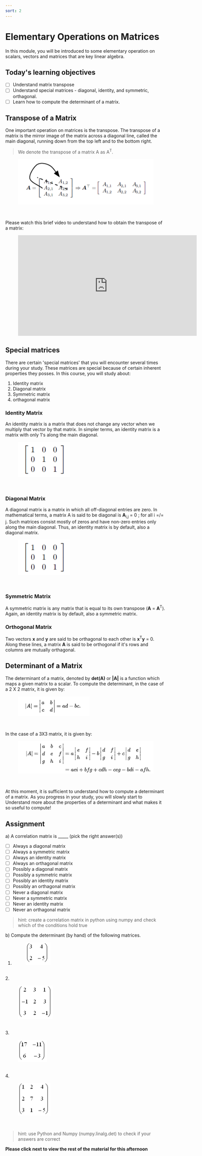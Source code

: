 ```yaml
---
sort: 2
---
```


# Elementary Operations on Matrices

In this module, you will be introduced to some elementary operation on
scalars, vectors and matrices that are key linear algebra.

## Today's learning objectives
- [ ] Understand matrix transpose
- [ ] Understand special matrices - diagonal, identity, and symmetric, orthagonal.
- [ ] Learn how to compute the determinant of a matrix.

## Transpose of a Matrix

One important operation on matrices is the transpose. The transpose of a
matrix is the mirror image of the matrix across a diagonal line, called the main
diagonal, running down from the top left and to the bottom right.
<br>
> We denote the transpose of a matrix A as A<sup>T</sup>.

<figure>
    <img src=".\assets\transpose.PNG" />
    <figcaption></figcaption>
</figure>
<br>

Please watch this brief video to understand how to obtain the transpose of a matrix:
<!-- blank line -->
<figure class="video_container">
<iframe width="560" height="315" src="https://www.youtube.com/embed/TZrKrNVhbjI?controls=0" title="YouTube video player" frameborder="0" allow="accelerometer; autoplay; clipboard-write; encrypted-media; gyroscope; picture-in-picture" allowfullscreen></iframe>
</figure>
<!-- blank line -->

## Special matrices

There are certain 'special matrices' that you will encounter several times during
your study. These matrices are special because of certain inherent properties they
posses. In this course, you will study about:

1. Identity matrix
2. Diagonal matrix
3. Symmetric matrix
4. orthagonal matrix

### Identity Matrix
An identity matrix is a matrix that does not change any vector when we
multiply that vector by that matrix. In simpler terms, an identity matrix is a
matrix with only 1's along the main diagonal.

<figure>
    <img src=".\assets\identity.PNG" />
    <figcaption></figcaption>
</figure>
<br>

### Diagonal Matrix
A diagonal matrix is a matrix in which all off-diagonal entries are zero.
In mathematical terms, a matrix A is said to be diagonal is
**A**<sub>i,j</sub> = 0 ; for all i =/= j.
Such matrices consist mostly of zeros and have non-zero entries only along
the main diagonal. Thus, an identity matrix is by default, also a diagonal matrix.

<figure>
    <img src=".\assets\identity.PNG" />
    <figcaption></figcaption>
</figure>
<br>

### Symmetric Matrix
A symmetric matrix is any matrix that is equal to its own transpose
(**A** = **A**<sup>T</sup>). Again,
an identity matrix is by default, also a symmetric matrix.

### Orthogonal Matrix
Two vectors **x** and **y** are said to be orthagonal to each other is
**x**<sup>T</sup>**y** = 0. Along these lines, a matrix **A** is said to be
orthogonal if it's rows and columns are mutually orthagonal.


## Determinant of a Matrix
The determinant of a matrix, denoted by **det(A)** or **|A|** is a function which
maps a given matrix to a scalar. To compute the determinant, in the case of a
2 X 2 matrix, it is given by:

<figure>
    <img src=".\assets\det.PNG" />
    <figcaption></figcaption>
</figure>
<br>

In the case of a 3X3 matrix, it is given by:

<figure>
    <img src=".\assets\det2.PNG" />
    <figcaption></figcaption>
</figure>
<br>

At this moment, it is sufficient to understand how to compute a determinant
of a matrix. As you progress in your study, you will slowly start to Understand
more about the properties of a determinant and what makes it so useful to compute!

## Assignment

a) A correlation matrix is _____ (pick the right answer(s))
- [ ] Always a diagonal matrix
- [ ] Always a symmetric matrix
- [ ] Always an identity matrix
- [ ] Always an orthagonal matrix
- [ ] Possibly a diagonal matrix
- [ ] Possibly a symmetric matrix
- [ ] Possibly an identity matrix
- [ ] Possibly an orthagonal matrix
- [ ] Never a diagonal matrix
- [ ] Never a symmetric matrix
- [ ] Never an identity matrix
- [ ] Never an orthagonal matrix

> hint: create a correlation matrix in python using numpy and check which of
the conditions hold true

b) Compute the determinant (by hand) of the following matrices.
1. <figure>
    <img src=".\assets\d1.PNG" />
    <figcaption></figcaption>
    </figure>
<br>
2. <figure>
    <img src=".\assets\d3.PNG" />
    <figcaption></figcaption>
    </figure>
<br>
3. <figure>
    <img src=".\assets\d2.PNG" />
    <figcaption></figcaption>
    </figure>
<br>
4. <figure>
    <img src=".\assets\d4.PNG" />
    <figcaption></figcaption>
    </figure>
<br>

> hint: use Python and Numpy (numpy.linalg.det) to check if your answers are correct

**Please click next to view the rest of the material for this afternoon**
